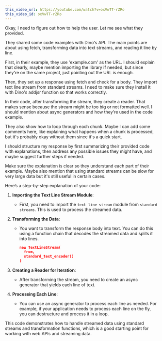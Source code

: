 ```yaml
---
this_video_url: https://youtube.com/watch?v=oxVwTT-rZRo
this_video_id: oxVwTT-rZRo
---
```

<think>
Okay, I need to figure out how to help the user. Let me see what they provided.

They shared some code examples with Dino's API. The main points are about using fetch, transforming data into text streams, and reading it line by line.

First, in their example, they use 'example.com' as the URL. I should explain that clearly, maybe mention importing the library if needed, but since they're on the same project, just pointing out the URL is enough.

Then, they set up a response using fetch and check for a body. They import text line stream from standard streams. I need to make sure they install it with Dino's addjsr function so that works correctly.

In their code, after transforming the stream, they create a reader. That makes sense because the stream might be too big or not formatted well. I should mention about async generators and how they're used in the code example.

They also show how to loop through each chunk. Maybe I can add some comments here, like explaining what happens when a chunk is processed, but it's probably okay without them since it's a quick start.

I should structure my response by first summarizing their provided code with explanations, then address any possible issues they might have, and maybe suggest further steps if needed.

Make sure the explanation is clear so they understand each part of their example. Maybe also mention that using standard streams can be slow for very large data but it's still useful in certain cases.
</think>

Here’s a step-by-step explanation of your code:

1. **Importing the Text Line Stream Module**:
   - First, you need to import the `text line stream` module from `standard streams`. This is used to process the streamed data.

2. **Transforming the Data**:
   - You want to transform the response body into text. You can do this using a function chain that decodes the streamed data and splits it into lines.
     ```json
     new TextLineStream(
       from,
       standard_text_encoder()
     )
     ```

3. **Creating a Reader for Iteration**:
   - After transforming the stream, you need to create an async generator that yields each line of text.

4. **Processing Each Line**:
   - You can use an async generator to process each line as needed. For example, if your application needs to process each line on the fly, you can destructure and process it in a loop.

This code demonstrates how to handle streamed data using standard streams and transformation functions, which is a good starting point for working with web APIs and streaming data.
